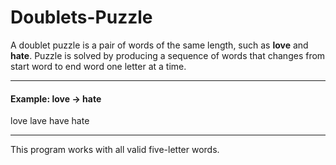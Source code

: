 # Doublets-Puzzle

A doublet puzzle is a pair of words of the same length, such as **love** and **hate**. Puzzle is solved by producing a sequence of words that changes from start word to end word one letter at a time.

---
#### Example: love -> hate
love lave have hate

---
This program works with all valid five-letter words.
